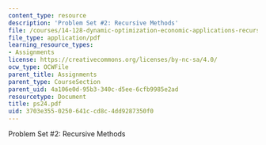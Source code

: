 ```yaml
---
content_type: resource
description: 'Problem Set #2: Recursive Methods'
file: /courses/14-128-dynamic-optimization-economic-applications-recursive-methods-spring-2003/3703e3550250641ccd8c4dd9287350f0_ps24.pdf
file_type: application/pdf
learning_resource_types:
- Assignments
license: https://creativecommons.org/licenses/by-nc-sa/4.0/
ocw_type: OCWFile
parent_title: Assignments
parent_type: CourseSection
parent_uid: 4a106e0d-95b3-340c-d5ee-6cfb9985e2ad
resourcetype: Document
title: ps24.pdf
uid: 3703e355-0250-641c-cd8c-4dd9287350f0
---
```

Problem Set #2: Recursive Methods